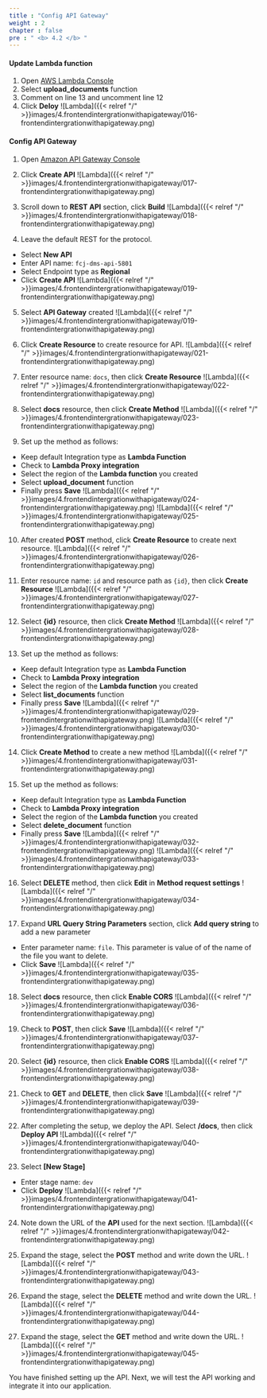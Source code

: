 ```yaml
---
title : "Config API Gateway"
weight : 2
chapter : false
pre : " <b> 4.2 </b> "
---
```


#### Update Lambda function

1. Open [AWS Lambda Console](https://console.aws.amazon.com/lambda)
2. Select **upload_documents** function
3. Comment on line 13 and uncomment line 12
4. Click **Deloy**
![Lambda]({{< relref "/" >}}images/4.frontendintergrationwithapigateway/016-frontendintergrationwithapigateway.png)


#### Config API Gateway
1. Open [Amazon API Gateway Console]()
2. Click **Create API**
![Lambda]({{< relref "/" >}}images/4.frontendintergrationwithapigateway/017-frontendintergrationwithapigateway.png)

3. Scroll down to **REST API** section, click **Build**
![Lambda]({{< relref "/" >}}images/4.frontendintergrationwithapigateway/018-frontendintergrationwithapigateway.png)

4. Leave the default REST for the protocol.
 + Select **New API**
 + Enter API name: `fcj-dms-api-5801`
 + Select Endpoint type as **Regional**
 + Click **Create API**
![Lambda]({{< relref "/" >}}images/4.frontendintergrationwithapigateway/019-frontendintergrationwithapigateway.png)

5. Select **API Gateway** created
![Lambda]({{< relref "/" >}}images/4.frontendintergrationwithapigateway/019-frontendintergrationwithapigateway.png)

6. Click **Create Resource** to create resource for API.
![Lambda]({{< relref "/" >}}images/4.frontendintergrationwithapigateway/021-frontendintergrationwithapigateway.png)

7. Enter resource name: `docs`, then click **Create Resource**
![Lambda]({{< relref "/" >}}images/4.frontendintergrationwithapigateway/022-frontendintergrationwithapigateway.png)

8. Select **docs** resource, then click **Create Method**
![Lambda]({{< relref "/" >}}images/4.frontendintergrationwithapigateway/023-frontendintergrationwithapigateway.png)

9. Set up the method as follows:
 + Keep default Integration type as **Lambda Function**
 + Check to **Lambda Proxy integration**
 + Select the region of the **Lambda function** you created
 + Select **upload_document** function
 + Finally press **Save**
![Lambda]({{< relref "/" >}}images/4.frontendintergrationwithapigateway/024-frontendintergrationwithapigateway.png)
![Lambda]({{< relref "/" >}}images/4.frontendintergrationwithapigateway/025-frontendintergrationwithapigateway.png)

10. After created **POST** method, click **Create Resource** to create next resource.
![Lambda]({{< relref "/" >}}images/4.frontendintergrationwithapigateway/026-frontendintergrationwithapigateway.png)

11. Enter resource name: `id` and resource path as `{id}`, then click **Create Resource**
![Lambda]({{< relref "/" >}}images/4.frontendintergrationwithapigateway/027-frontendintergrationwithapigateway.png)

12. Select **{id}** resource, then click **Create Method**
![Lambda]({{< relref "/" >}}images/4.frontendintergrationwithapigateway/028-frontendintergrationwithapigateway.png)

13. Set up the method as follows:
 + Keep default Integration type as **Lambda Function**
 + Check to **Lambda Proxy integration**
 + Select the region of the **Lambda function** you created
 + Select **list_documents** function
 + Finally press **Save**
![Lambda]({{< relref "/" >}}images/4.frontendintergrationwithapigateway/029-frontendintergrationwithapigateway.png)
![Lambda]({{< relref "/" >}}images/4.frontendintergrationwithapigateway/030-frontendintergrationwithapigateway.png)

14. Click **Create Method** to create a new method
![Lambda]({{< relref "/" >}}images/4.frontendintergrationwithapigateway/031-frontendintergrationwithapigateway.png)

15. Set up the method as follows:
 + Keep default Integration type as **Lambda Function**
 + Check to **Lambda Proxy integration**
 + Select the region of the **Lambda function** you created
 + Select **delete_document** function
 + Finally press **Save**
![Lambda]({{< relref "/" >}}images/4.frontendintergrationwithapigateway/032-frontendintergrationwithapigateway.png)
![Lambda]({{< relref "/" >}}images/4.frontendintergrationwithapigateway/033-frontendintergrationwithapigateway.png)

16. Select **DELETE** method, then click **Edit** in **Method request settings**
![Lambda]({{< relref "/" >}}images/4.frontendintergrationwithapigateway/034-frontendintergrationwithapigateway.png)

17. Expand **URL Query String Parameters** section, click **Add query string** to add a new parameter
 + Enter parameter name: `file`. This parameter is value of of the name of the file you want to delete.
 + Click **Save**
![Lambda]({{< relref "/" >}}images/4.frontendintergrationwithapigateway/035-frontendintergrationwithapigateway.png)

18. Select **docs** resource, then click **Enable CORS**
![Lambda]({{< relref "/" >}}images/4.frontendintergrationwithapigateway/036-frontendintergrationwithapigateway.png)

19. Check to **POST**, then click **Save**
![Lambda]({{< relref "/" >}}images/4.frontendintergrationwithapigateway/037-frontendintergrationwithapigateway.png)

20. Select **{id}** resource, then click **Enable CORS**
![Lambda]({{< relref "/" >}}images/4.frontendintergrationwithapigateway/038-frontendintergrationwithapigateway.png)

21. Check to **GET** and **DELETE**, then click **Save**
![Lambda]({{< relref "/" >}}images/4.frontendintergrationwithapigateway/039-frontendintergrationwithapigateway.png)

22. After completing the setup, we deploy the API. Select **/docs**, then click **Deploy API**
![Lambda]({{< relref "/" >}}images/4.frontendintergrationwithapigateway/040-frontendintergrationwithapigateway.png)

23. Select **[New Stage]**
 + Enter stage name: `dev`
 + Click **Deploy**
![Lambda]({{< relref "/" >}}images/4.frontendintergrationwithapigateway/041-frontendintergrationwithapigateway.png)

24. Note down the URL of the **API** used for the next section.
![Lambda]({{< relref "/" >}}images/4.frontendintergrationwithapigateway/042-frontendintergrationwithapigateway.png)

25. Expand the stage, select the **POST** method and write down the URL.
![Lambda]({{< relref "/" >}}images/4.frontendintergrationwithapigateway/043-frontendintergrationwithapigateway.png)

26. Expand the stage, select the **DELETE** method and write down the URL.
![Lambda]({{< relref "/" >}}images/4.frontendintergrationwithapigateway/044-frontendintergrationwithapigateway.png)

27. Expand the stage, select the **GET** method and write down the URL.
![Lambda]({{< relref "/" >}}images/4.frontendintergrationwithapigateway/045-frontendintergrationwithapigateway.png)

You have finished setting up the API. Next, we will test the API working and integrate it into our application.


